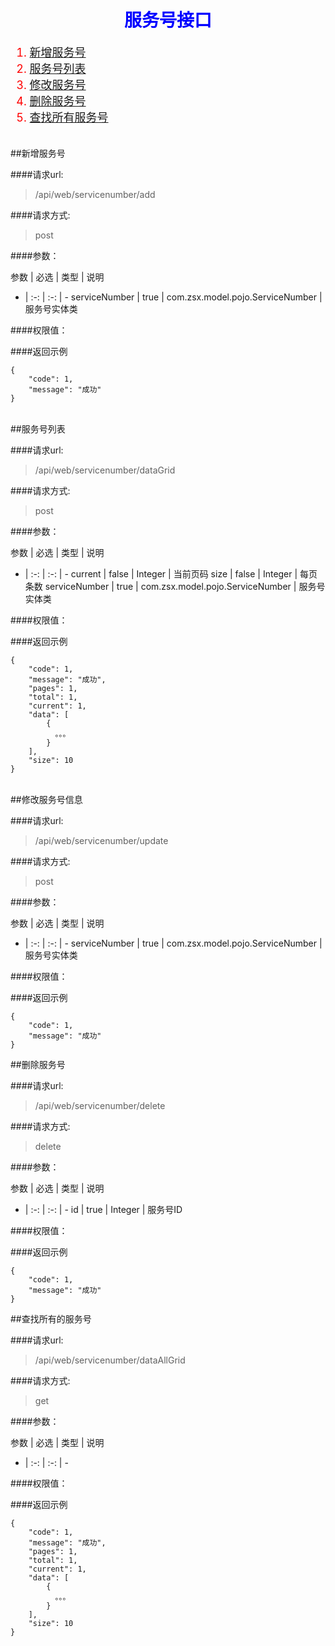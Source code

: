 <h1 align=center><font color=blue>服务号接口</font></h1>

<font size=4 color=red>

1. [新增服务号](#add)
2. [服务号列表](#dataGrid)
3. [修改服务号](#update)
4. [删除服务号](#delete)
5. [查找所有服务号](#data_all_grid)

</font>

<br/>
<span id="add"></span>
##新增服务号

####请求url: 
> /api/web/servicenumber/add

####请求方式: 
> post

####参数：

参数 | 必选 | 类型 | 说明
- | :-: | :-: | -
serviceNumber | true | com.zsx.model.pojo.ServiceNumber | 服务号实体类

####权限值：
> 

####返回示例

	{
	    "code": 1,
	    "message": "成功"
	}


<br/>
<span id="data_grid"></span>
##服务号列表


####请求url: 
> /api/web/servicenumber/dataGrid

####请求方式: 
> post

####参数：

参数 | 必选 | 类型 | 说明
- | :-: | :-: | -
current | false | Integer | 当前页码
size | false | Integer | 每页条数 
serviceNumber | true | com.zsx.model.pojo.ServiceNumber | 服务号实体类

####权限值：
> 

####返回示例

	{
	    "code": 1,
	    "message": "成功",
	    "pages": 1,
	    "total": 1,
	    "current": 1,
	    "data": [
	        {
	          。。。  
	        }
	    ],
	    "size": 10
	}


<br/>
<span id="update"></span>
##修改服务号信息

####请求url: 
> /api/web/servicenumber/update

####请求方式: 
> post

####参数：

参数 | 必选 | 类型 | 说明
- | :-: | :-: | -
serviceNumber | true | com.zsx.model.pojo.ServiceNumber | 服务号实体类

####权限值：
> 

####返回示例

	{
	    "code": 1,
	    "message": "成功"
	}



<span id="delete"></span>
##删除服务号


####请求url: 
> /api/web/servicenumber/delete

####请求方式: 
> delete

####参数：

参数 | 必选 | 类型 | 说明
- | :-: | :-: | -
id | true | Integer | 服务号ID

####权限值：
> 

####返回示例

	{
	    "code": 1,
	    "message": "成功"
	}

<span id="data_all_grid"></span>
##查找所有的服务号

####请求url: 
> /api/web/servicenumber/dataAllGrid

####请求方式: 
> get

####参数：

参数 | 必选 | 类型 | 说明
- | :-: | :-: | -

####权限值：
> 

####返回示例

	{
	    "code": 1,
	    "message": "成功",
	    "pages": 1,
	    "total": 1,
	    "current": 1,
	    "data": [
	        {
	          。。。  
	        }
	    ],
	    "size": 10
	}